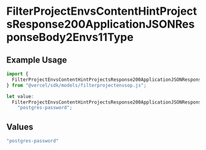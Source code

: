 # FilterProjectEnvsContentHintProjectsResponse200ApplicationJSONResponseBody2Envs11Type

## Example Usage

```typescript
import {
  FilterProjectEnvsContentHintProjectsResponse200ApplicationJSONResponseBody2Envs11Type,
} from "@vercel/sdk/models/filterprojectenvsop.js";

let value:
  FilterProjectEnvsContentHintProjectsResponse200ApplicationJSONResponseBody2Envs11Type =
    "postgres-password";
```

## Values

```typescript
"postgres-password"
```